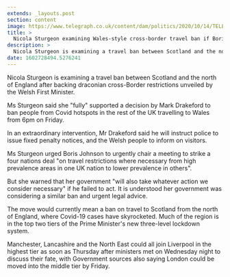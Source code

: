 ```yaml
--- 
extends: _layouts.post 
section: content 
image: https://www.telegraph.co.uk/content/dam/politics/2020/10/14/TELEMMGLPICT000241921186_trans_NvBQzQNjv4BqvdYuInaVFXgXdQb0NhXlXx3ibfa3nM4bhy-9s4_FYlM.jpeg?impolicy=logo-overlay 
title: > 
  Nicola Sturgeon examining Wales-style cross-border travel ban if Boris Johnson refuses to act 
description: > 
  Nicola Sturgeon is examining a travel ban between Scotland and the north of England after backing draconian cross-Border restrictions unveiled by the Welsh First Minister.Ms Sturgeon said she "fully" supported a decision by Mark Drakeford to ban people from Covid hotspots in the rest of the UK travelling to Wales from 6pm on Friday.Ms Sturgeon urged Boris Johnson to urgently chair a meeting to strike a four nations deal "on travel restrictions where necessary from high prevalence areas in one UK nation to lower prevalence in others".But she warned that her government "will also take whatever action we consider necessary" if he failed to act.The move would currently mean a ban on travel to Scotland from the north of England, where Covid-19 cases have skyrocketed. 
date: 1602728494.5276241 
--- 
```

Nicola Sturgeon is examining a travel ban between Scotland and the north of England after backing draconian cross-Border restrictions unveiled by the Welsh First Minister.

Ms Sturgeon said she "fully" supported a decision by Mark Drakeford to ban people from Covid hotspots in the rest of the UK travelling to Wales from 6pm on Friday.

In an extraordinary intervention, Mr Drakeford said he will instruct police to issue fixed penalty notices, and the Welsh people to inform on visitors.

Ms Sturgeon urged Boris Johnson to urgently chair a meeting to strike a four nations deal "on travel restrictions where necessary from high prevalence areas in one UK nation to lower prevalence in others".

But she warned that her government "will also take whatever action we consider necessary" if he failed to act. It is understood her government was considering a similar ban and urgent legal advice.

The move would currently mean a ban on travel to Scotland from the north of England, where Covid-19 cases have skyrocketed. Much of the region is in the top two tiers of the Prime Minister's new three-level lockdown system.

Manchester, Lancashire and the North East could all join Liverpool in the highest tier as soon as Thursday after ministers met on Wednesday night to discuss their fate, with Government sources also saying London could be moved into the middle tier by Friday.